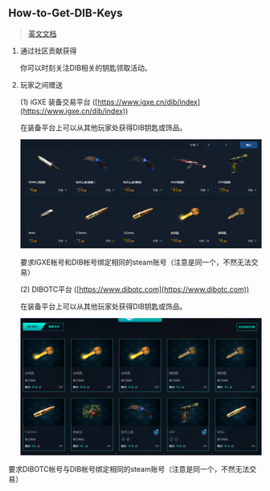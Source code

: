 ## How-to-Get-DIB-Keys

> [英文文档](./README.md)

1. 通过社区贡献获得

   你可以时刻关注DIB相关的钥匙领取活动。

2. 玩家之间赠送

   (1) iGXE 装备交易平台 ([https://www.igxe.cn/dib/index](https://www.igxe.cn/dib/index))

   在装备平台上可以从其他玩家处获得DIB钥匙或饰品。

   ![1.png](./images/1.png)

   要求IGXE帐号和DIB帐号绑定相同的steam账号（注意是同一个，不然无法交易）

   (2) DIBOTC平台 ([https://www.dibotc.com](https://www.dibotc.com))

   在装备平台上可以从其他玩家处获得DIB钥匙或饰品。

   ![2.png](./images/2.png)

  要求DIBOTC帐号与DIB帐号绑定相同的steam账号（注意是同一个，不然无法交易）
